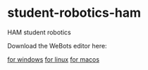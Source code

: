 # student-robotics-ham
HAM student robotics 

Download the WeBots editor here:

[for windows](https://github.com/cyberbotics/webots/releases/download/R2022b/webots-R2022b_setup.exe)
[for linux](https://github.com/cyberbotics/webots/releases/download/R2022b/webots_2022b_amd64.deb)
[for macos](https://github.com/cyberbotics/webots/releases/download/R2022b/webots-R2022b.dmg)
